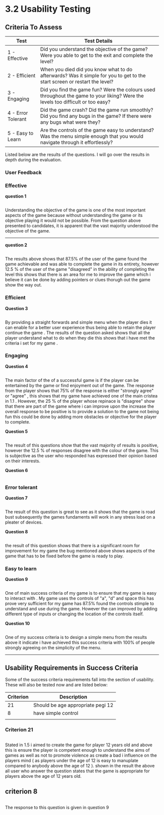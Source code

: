 # 3.2 Usability Testing

## Criteria To Assess

| Test               | Test Details                                                                                                                      |
| ------------------ | --------------------------------------------------------------------------------------------------------------------------------- |
| 1 - Effective      | Did you understand the objective of the game? Were you able to get to the exit and complete the level?                            |
| 2 - Efficient      | When you died did you know what to do afterwards? Was it simple for you to get to the start screen or restart the level?          |
| 3 - Engaging       | Did you find the game fun? Were the colours used throughout the game to your liking? Were the levels too difficult or too easy?   |
| 4 - Error Tolerant | Did the game crash? Did the game run smoothly? Did you find any bugs in the game? If there were any bugs what were they?          |
| 5 - Easy to Learn  | Are the controls of the game easy to understand? Was the menu simple enough that you would navigate through it effortlessly?      |

Listed below are the results of the questions. I will go over the results in depth during the evaluation.

### User Feedback

### **Effective**

**question 1**&#x20;

<figure><img src="../.gitbook/assets/image (1) (3).png" alt=""><figcaption></figcaption></figure>

Understanding the objective of the game is one of the most important aspects of the game because without understanding the game or its objective playing it would not be possible. From the question above presented to candidates, it is apparent that the vast majority understood the objective of the game.&#x20;

****

**question 2**



<figure><img src="../.gitbook/assets/image (1) (5).png" alt=""><figcaption><p> </p></figcaption></figure>

The results above shows that 87.5% of the user of the game found the game achievable and was able to complete the game in its entirety, however 12.5 % of the user of the game "disagreed" in the ability of completing the level this shows that there is an area for me to improve the game which i believe it can be done by adding pointers or clues thorugh out the game show the way out.

### Efficient

**Question 3**

<figure><img src="../.gitbook/assets/image (5).png" alt=""><figcaption></figcaption></figure>

By providing a straight forwards and simple menu when the player dies it can enable for a better user experience thus being able to retain the player continue the game . The results of the question asked shows that all the player understand what to do when they die this shows that i  have met the criteria i set for my game .&#x20;

### Engaging

**Question 4**

<figure><img src="../.gitbook/assets/image (1) (1).png" alt=""><figcaption></figcaption></figure>

The main factor of the of a successful game is if the player can be entertained by the game or find enjoyment out of the game. The response from the player shows that 75% of the response is either "strongly agree" or "agree" , this shows that my game have achieved one of the main cristea in 1.1 . However, the 25 % of the player whose repinace is "disagree" show that there are part of the game where i can improve upon the increase the overall response to be positive is to provide a  solution to the game not being fun this could be done by adding more obstacles or objective for the player to complete.

**Question 5**

<figure><img src="../.gitbook/assets/image (11) (1).png" alt=""><figcaption></figcaption></figure>

The result of this questions show that the vast majority of results is positive, however the 12.5 % of responses disagree with the colour of the game. This is subjective as the user who responded has expressed their opinion based on their interests.

**Question 6**

<figure><img src="../.gitbook/assets/image (10).png" alt=""><figcaption></figcaption></figure>

### Error tolerant

**Question 7**

<figure><img src="../.gitbook/assets/image (8).png" alt=""><figcaption></figcaption></figure>

The result of this question is great to see as it shows that the game is road bust subsequently the games fundaments will work in any stress load on a pleater of devices.&#x20;

**Question 8**

<figure><img src="../.gitbook/assets/image (10) (1).png" alt=""><figcaption></figcaption></figure>

the result of this question shows that there is a significant room for improvement for my game the bug mentioned  above shows aspects of the game that has to be fixed before the game is ready to play.

### Easy to learn&#x20;

**Question 9**

<figure><img src="../.gitbook/assets/image (17).png" alt=""><figcaption></figcaption></figure>

One of main success criteria of my game is to ensure that my game is easy to interact with . My game uses the controls of "a", "d" and space this has prove very sufficient for my game has 87.5% found the controls stimple to understand and use during the game. However the can improved by adding different type of inputs or changing the location of the controls itself.&#x20;

**Question 10**

<figure><img src="../.gitbook/assets/image (15).png" alt=""><figcaption></figcaption></figure>

One of my success criteria is to design a simple menu from the results above it indicate i have achieved this success criteria with 100% of people strongly agreeing on the simplicity of the menu.

****



## Usability Requirements in Success Criteria

Some of the success criteria requirements fall into the section of usability. These will also be tested now and are listed below:

| Criterion | Description                       |
| --------- | --------------------------------- |
| 21        | Should be age appropriate pegi 12 |
| 8         | have simple control               |
|           |                                   |

### Criterion 21

<figure><img src="../.gitbook/assets/image (3).png" alt=""><figcaption></figcaption></figure>

Stated in 1.5 i aimed to create the game for player 12 years old and above this is ensure the player is competent enough to understand the aims of games as well as not to promote violence as create a bad i influence on the players mind ( as players under the age of 12 is easy to manuplate compared to anybody above the age of 12 ). shown in the result the above all user who answer the question states that the game is appropriate for players above the age of 12 years old.&#x20;

## criterion 8

<figure><img src="../.gitbook/assets/image (1).png" alt=""><figcaption></figcaption></figure>

The response to this question is given in question 9
